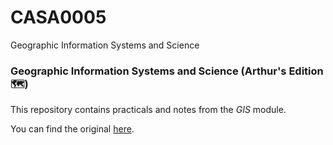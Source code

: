 # CASA0005
Geographic Information Systems and Science

### Geographic Information Systems and Science (Arthur's Edition🗺)

This repository contains practicals and notes from the _GIS_ module.

You can find the original [here](https://andrewmaclachlan.github.io/CASA0005repo/index.html).

